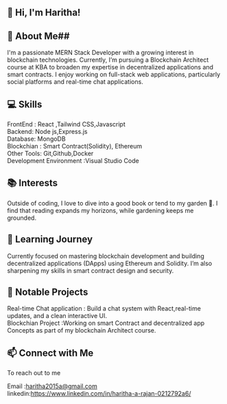 ## 👋 Hi, I'm Haritha! ##
## 🚀 About Me##

I'm a passionate MERN Stack Developer with a growing interest in blockchain technologies. Currently, I’m pursuing a Blockchain Architect course at KBA to broaden my expertise in decentralized applications and smart contracts. I enjoy working on full-stack web applications, particularly social platforms and real-time chat applications.

## 💻 Skills ##
FrontEnd : React ,Tailwind CSS,Javascript <br>
Backend: Node js,Express.js<br>
Database: MongoDB<br>
Blockchian : Smart Contract(Solidity), Ethereum<br>
Other Tools: Git,Github,Docker<br>
Development Environment :Visual Studio Code<br>

 ## 📚 Interests ##

Outside of coding, I love to dive into a good book or tend to my garden 🌱. I find that reading expands my horizons, while gardening keeps me grounded.
 

 ## 🌱 Learning Journey ##

Currently focused on mastering blockchain development and building decentralized applications (DApps) using Ethereum and Solidity. I’m also sharpening my skills in smart contract design and security.

## 🌟 Notable Projects ##
Real-time Chat application   : Build a chat system with React,real-time updates, and a clean interactive UI.<br>
 Blockchian Project  :Working on smart Contract and decentralized app Concepts as part of my blockchain Architect course.
    
## 📫 Connect with Me ##

 To reach out to me

Email :haritha2015a@gmail.com<br>
linkedin:https://www.linkedin.com/in/haritha-a-rajan-0212792a6/
